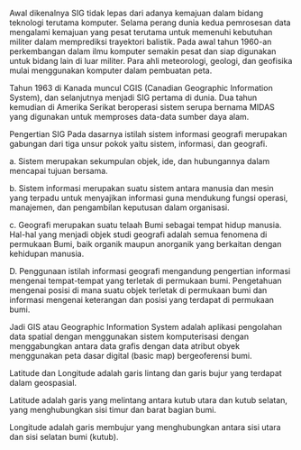 Awal dikenalnya SIG tidak lepas dari adanya kemajuan dalam bidang teknologi terutama komputer. 
Selama perang dunia kedua pemrosesan data mengalami kemajuan yang pesat terutama untuk memenuhi 
kebutuhan militer dalam memprediksi trayektori balistik. Pada awal tahun 1960-an perkembangan dalam 
ilmu komputer semakin pesat dan siap digunakan untuk bidang lain di luar militer. Para ahli meteorologi, 
geologi, dan geofisika mulai menggunakan komputer dalam pembuatan peta.

Tahun 1963 di Kanada muncul CGIS (Canadian Geographic Information System), dan selanjutnya menjadi SIG pertama di dunia. 
Dua tahun kemudian di Amerika Serikat beroperasi sistem serupa bernama MIDAS yang digunakan untuk memproses data-data sumber daya alam.

Pengertian SIG
Pada dasarnya istilah sistem informasi geografi merupakan gabungan dari tiga unsur pokok yaitu sistem, informasi, dan geografi.

a. Sistem merupakan sekumpulan objek, ide, dan hubungannya dalam mencapai tujuan bersama.

b. Sistem informasi merupakan suatu sistem antara manusia dan mesin yang terpadu untuk menyajikan informasi guna mendukung 
   fungsi operasi, manajemen, dan pengambilan keputusan dalam organisasi.
   
c. Geografi merupakan suatu telaah Bumi sebagai tempat hidup manusia. Hal-hal yang menjadi objek studi geografi adalah semua 
   fenomena di permukaan Bumi, baik organik maupun anorganik yang berkaitan dengan kehidupan manusia.
   
D. Penggunaan istilah informasi geografi mengandung pengertian informasi mengenai tempat-tempat yang terletak di permukaan bumi. 
   Pengetahuan mengenai posisi di mana suatu objek terletak di permukaan bumi dan informasi mengenai keterangan dan posisi yang            terdapat di permukaan bumi.
	   
Jadi GIS atau Geographic Information System adalah aplikasi pengolahan data spatial dengan menggunakan sistem komputerisasi              dengan menggabungkan antara data grafis dengan data atribut obyek menggunakan peta dasar digital (basic map) bergeoferensi              bumi.

Latitude dan Longitude adalah garis lintang dan garis bujur yang terdapat dalam geospasial.

Latitude adalah garis yang melintang antara kutub utara dan kutub selatan, yang menghubungkan sisi timur dan barat bagian bumi.

Longitude adalah garis membujur yang menghubungkan antara sisi utara dan sisi selatan bumi (kutub).
